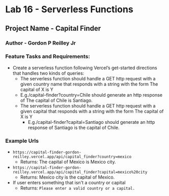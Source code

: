 # Lab 16 - Serverless Functions

## Project Name - Capital Finder

### Author - Gordon P Reilley Jr

### Feature Tasks and Requirements:

- Create a serverless function following Vercel’s get-started directions that handles two kinds of queries:
  - The serverless function should handle a GET http request with a given country name that responds with a string with the form The capital of X is Y
  - E.g./capital-finder?country=Chile should generate an http response of The capital of Chile is Santiago.
  - The serverless function should handle a GET http request with a given capital that responds with a string with the form The capital of X is Y
    - E.g./capital-finder?capital=Santiago should generate an http response of Santiago is the capital of Chile.

### Example Urls

- `https://capital-finder-gordon-reilley.vercel.app/api/capital_finder?country=mexico`
  - Returns: The capital of Mexico is Mexico city.
- `https://capital-finder-gordon-reilley.vercel.app/api/capital_finder?capital=mexico%20city`
  - Returns: Mexico city is the capital of Mexico.
- If user enters something that isn't a country or capital
  - Returns: `Please enter a valid country or a capital.`